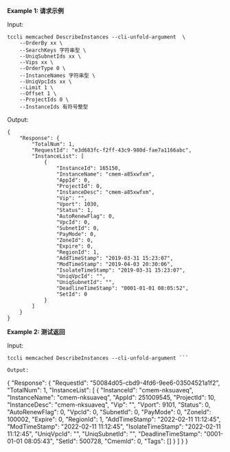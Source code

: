 **Example 1: 请求示例**



Input: 

```
tccli memcached DescribeInstances --cli-unfold-argument  \
    --OrderBy xx \
    --SearchKeys 字符串型 \
    --UniqSubnetIds xx \
    --Vips xx \
    --OrderType 0 \
    --InstanceNames 字符串型 \
    --UniqVpcIds xx \
    --Limit 1 \
    --Offset 1 \
    --ProjectIds 0 \
    --InstanceIds 有符号整型
```

Output: 
```
{
    "Response": {
        "TotalNum": 1,
        "RequestId": "e3d683fc-f2ff-43c9-980d-fae7a1166abc",
        "InstanceList": [
            {
                "InstanceId": 165150,
                "InstanceName": "cmem-a85xwfxm",
                "AppId": 0,
                "ProjectId": 0,
                "InstanceDesc": "cmem-a85xwfxm",
                "Vip": "",
                "Vport": 1030,
                "Status": 1,
                "AutoRenewFlag": 0,
                "VpcId": 0,
                "SubnetId": 0,
                "PayMode": 0,
                "ZoneId": 0,
                "Expire": 0,
                "RegionId": 1,
                "AddTimeStamp": "2019-03-31 15:23:07",
                "ModTimeStamp": "2019-04-03 20:30:06",
                "IsolateTimeStamp": "2019-03-31 15:23:07",
                "UniqVpcId": "",
                "UniqSubnetId": "",
                "DeadlineTimeStamp": "0001-01-01 08:05:52",
                "SetId": 0
            }
        ]
    }
}
```

**Example 2: 测试返回**



Input: 

```
tccli memcached DescribeInstances --cli-unfold-argument ```

Output: 
```
{
    "Response": {
        "RequestId": "50084d05-cbd9-4fd6-9ee6-03504521a1f2",
        "TotalNum": 1,
        "InstanceList": [
            {
                "InstanceId": "cmem-nksuaveq",
                "InstanceName": "cmem-nksuaveq",
                "AppId": 251009545,
                "ProjectId": 10,
                "InstanceDesc": "cmem-nksuaveq",
                "Vip": "",
                "Vport": 9101,
                "Status": 0,
                "AutoRenewFlag": 0,
                "VpcId": 0,
                "SubnetId": 0,
                "PayMode": 0,
                "ZoneId": 100002,
                "Expire": 0,
                "RegionId": 1,
                "AddTimeStamp": "2022-02-11 11:12:45",
                "ModTimeStamp": "2022-02-11 11:12:45",
                "IsolateTimeStamp": "2022-02-11 11:12:45",
                "UniqVpcId": "",
                "UniqSubnetId": "",
                "DeadlineTimeStamp": "0001-01-01 08:05:43",
                "SetId": 500728,
                "CmemId": 0,
                "Tags": []
            }
        ]
    }
}
```

